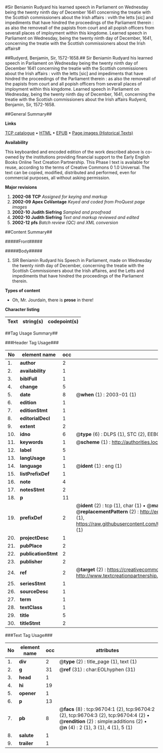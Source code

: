 #Sir Beniamin Rudyard his learned speech in Parliament on Wednesday being the twenty ninth day of December 1641 concerning the treatie with the Scottish commissioners about the Irish affairs : vvith the letts [sic] and impediments that have hindred the proceedings of the Parliament therein : as also the removeall of the papists from court and all popish officers from severall places of imployment within this kingdome. Learned speech in Parliament on Wednesday, being the twenty ninth day of December, 1641, concerning the treatie with the Scottish commissioners about the Irish affairs#

##Rudyerd, Benjamin, Sir, 1572-1658.##
Sir Beniamin Rudyard his learned speech in Parliament on Wednesday being the twenty ninth day of December 1641 concerning the treatie with the Scottish commissioners about the Irish affairs : vvith the letts [sic] and impediments that have hindred the proceedings of the Parliament therein : as also the removeall of the papists from court and all popish officers from severall places of imployment within this kingdome.
Learned speech in Parliament on Wednesday, being the twenty ninth day of December, 1641, concerning the treatie with the Scottish commissioners about the Irish affairs
Rudyerd, Benjamin, Sir, 1572-1658.

##General Summary##

**Links**

[TCP catalogue](http://www.ota.ox.ac.uk/tcp/)  • 
[HTML](http://tei.it.ox.ac.uk/tcp/Texts-HTML/free/A57/A57826.html)  • 
[EPUB](http://tei.it.ox.ac.uk/tcp/Texts-EPUB/free/A57/A57826.epub) • 
[Page images (Historical Texts)](https://data.historicaltexts.jisc.ac.uk/view?pubId=eebo-13027739e&pageId=eebo-13027739e-96704-1)

**Availability**

This keyboarded and encoded edition of the
	       work described above is co-owned by the institutions
	       providing financial support to the Early English Books
	       Online Text Creation Partnership. This Phase I text is
	       available for reuse, according to the terms of Creative
	       Commons 0 1.0 Universal. The text can be copied,
	       modified, distributed and performed, even for
	       commercial purposes, all without asking permission.

**Major revisions**

1. __2002-08__ __TCP__ *Assigned for keying and markup*
1. __2002-09__ __Apex CoVantage__ *Keyed and coded from ProQuest page images*
1. __2002-10__ __Judith Siefring__ *Sampled and proofread*
1. __2002-10__ __Judith Siefring__ *Text and markup reviewed and edited*
1. __2002-12__ __pfs__ *Batch review (QC) and XML conversion*

##Content Summary##

#####Front#####

#####Body#####

1. SIR Beniamin Rudyard his Speech in Parliament, made on Wednesday the twenty ninth day of December, concerning the treatie with the Scottish Commissioners about the Irish affaires, and the Letts and impediments that have hindred the proceedings of the Parliament therein.

**Types of content**

  * Oh, Mr. Jourdain, there is **prose** in there!

**Character listing**


|Text|string(s)|codepoint(s)|
|---|---|---|

##Tag Usage Summary##

###Header Tag Usage###

|No|element name|occ|attributes|
|---|---|---|---|
|1.|__author__|2||
|2.|__availability__|1||
|3.|__biblFull__|1||
|4.|__change__|5||
|5.|__date__|8| @__when__ (1) : 2003-01 (1)|
|6.|__edition__|1||
|7.|__editionStmt__|1||
|8.|__editorialDecl__|1||
|9.|__extent__|2||
|10.|__idno__|6| @__type__ (6) : DLPS (1), STC (2), EEBO-CITATION (1), OCLC (1), VID (1)|
|11.|__keywords__|1| @__scheme__ (1) : http://authorities.loc.gov/ (1)|
|12.|__label__|5||
|13.|__langUsage__|1||
|14.|__language__|1| @__ident__ (1) : eng (1)|
|15.|__listPrefixDef__|1||
|16.|__note__|4||
|17.|__notesStmt__|2||
|18.|__p__|11||
|19.|__prefixDef__|2| @__ident__ (2) : tcp (1), char (1)  •  @__matchPattern__ (2) : ([0-9\-]+):([0-9IVX]+) (1), (.+) (1)  •  @__replacementPattern__ (2) : http://eebo.chadwyck.com/downloadtiff?vid=$1&page=$2 (1), https://raw.githubusercontent.com/textcreationpartnership/Texts/master/tcpchars.xml#$1 (1)|
|20.|__projectDesc__|1||
|21.|__pubPlace__|2||
|22.|__publicationStmt__|2||
|23.|__publisher__|2||
|24.|__ref__|2| @__target__ (2) : https://creativecommons.org/publicdomain/zero/1.0/ (1), http://www.textcreationpartnership.org/docs/. (1)|
|25.|__seriesStmt__|1||
|26.|__sourceDesc__|1||
|27.|__term__|1||
|28.|__textClass__|1||
|29.|__title__|5||
|30.|__titleStmt__|2||


###Text Tag Usage###

|No|element name|occ|attributes|
|---|---|---|---|
|1.|__div__|2| @__type__ (2) : title_page (1), text (1)|
|2.|__g__|31| @__ref__ (31) : char:EOLhyphen (31)|
|3.|__head__|1||
|4.|__hi__|19||
|5.|__opener__|1||
|6.|__p__|13||
|7.|__pb__|8| @__facs__ (8) : tcp:96704:1 (2), tcp:96704:2 (2), tcp:96704:3 (2), tcp:96704:4 (2)  •  @__rendition__ (2) : simple:additions (2)  •  @__n__ (4) : 2 (1), 3 (1), 4 (1), 5 (1)|
|8.|__salute__|1||
|9.|__trailer__|1||
